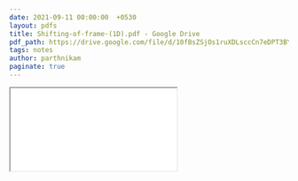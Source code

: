 ```yaml
---
date: 2021-09-11 00:00:00  +0530
layout: pdfs
title: Shifting-of-frame-(1D).pdf - Google Drive
pdf_path: https://drive.google.com/file/d/10fBsZSjOs1ruXDLsccCn7eDPT3BYNGVm/preview?usp=sharing
tags: notes
author: parthnikam
paginate: true
---
```


<iframe class="embed-pdf" src="{{ page.pdf_path }}#toolbar=0" seamless="seamless" scrolling="no" style="overflow:hidden"></iframe>
